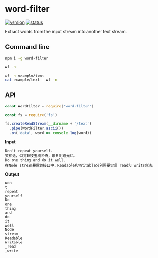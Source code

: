 # word-filter
[![version](https://img.shields.io/npm/v/word-filter.svg)](https://www.npmjs.org/package/word-filter)
[![status](https://travis-ci.org/zoubin/word-filter.svg?branch=master)](https://travis-ci.org/zoubin/word-filter)

Extract words from the input stream into another text stream.

## Command line
```bash
npm i -g word-filter

wf -h

wf -n example/text
cat example/text | wf -n

```

## API

```js
const WordFilter = require('word-filter')

const fs = require('fs')

fs.createReadStream(__dirname + '/text')
  .pipe(WordFilter.ascii())
  .on('data', word => console.log(word))

```

**Input**
```
Don't repeat yourself.
笑相遇，似觉琼枝玉树相倚，暖日明霞光烂。
Do one thing and do it well.
在Node stream暴露的接口中，Readable和Writable分别需要实现_read和_write方法。

```

**Output**
```
Don
t
repeat
yourself
Do
one
thing
and
do
it
well
Node
stream
Readable
Writable
_read
_write

```

